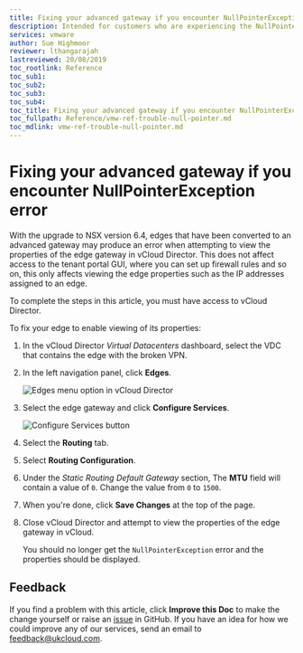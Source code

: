 ```yaml
---
title: Fixing your advanced gateway if you encounter NullPointerException error
description: Intended for customers who are experiencing the NullPointerException error when attempting to view their edge gateway properties
services: vmware
author: Sue Highmoor
reviewer: lthangarajah
lastreviewed: 20/08/2019
toc_rootlink: Reference
toc_sub1: 
toc_sub2:
toc_sub3:
toc_sub4:
toc_title: Fixing your advanced gateway if you encounter NullPointerException error
toc_fullpath: Reference/vmw-ref-trouble-null-pointer.md
toc_mdlink: vmw-ref-trouble-null-pointer.md
---
```


# Fixing your advanced gateway if you encounter NullPointerException error

With the upgrade to NSX version 6.4, edges that have been converted to an advanced gateway may produce an error when attempting to view the properties of the edge gateway in vCloud Director. This does not affect access to the tenant portal GUI, where you can set up firewall rules and so on, this only affects viewing the edge properties such as the IP addresses assigned to an edge.

To complete the steps in this article, you must have access to vCloud Director.

To fix your edge to enable viewing of its properties:

1. In the vCloud Director *Virtual Datacenters* dashboard, select the VDC that contains the edge with the broken VPN.

2. In the left navigation panel, click **Edges**.

    ![Edges menu option in vCloud Director](images/vmw-vcd-mnu-edges.png)

3. Select the edge gateway and click **Configure Services**.

    ![Configure Services button](images/vmw-vcd-edge-btn-config.png)

4. Select the **Routing** tab.

5. Select **Routing Configuration**.

6. Under the *Static Routing Default Gateway* section, The **MTU** field will contain a value of `0`. Change the value from `0` to `1500`.

7. When you're done, click **Save Changes** at the top of the page.

8. Close vCloud Director and attempt to view the properties of the edge gateway in vCloud.

    You should no longer get the `NullPointerException` error and the properties should be displayed.

## Feedback

If you find a problem with this article, click **Improve this Doc** to make the change yourself or raise an [issue](https://github.com/UKCloud/documentation/issues) in GitHub. If you have an idea for how we could improve any of our services, send an email to <feedback@ukcloud.com>.
